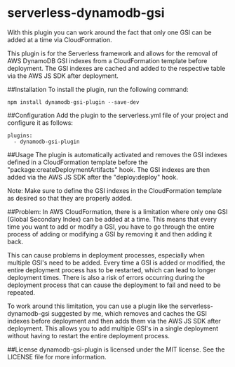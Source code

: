 # serverless-dynamodb-gsi
With this plugin you can work around the fact that only one GSI can be added at a time via CloudFormation.

This plugin is for the Serverless framework and allows for the removal of AWS DynamoDB GSI indexes from a CloudFormation template before deployment. The GSI indexes are cached and added to the respective table via the AWS JS SDK after deployment.

##Installation
To install the plugin, run the following command:
```
npm install dynamodb-gsi-plugin --save-dev
```

##Configuration
Add the plugin to the serverless.yml file of your project and configure it as follows:
```
plugins:
  - dynamodb-gsi-plugin
```

##Usage
The plugin is automatically activated and removes the GSI indexes defined in a CloudFormation template before the "package:createDeploymentArtifacts" hook. The GSI indexes are then added via the AWS JS SDK after the "deploy:deploy" hook.

Note: Make sure to define the GSI indexes in the CloudFormation template as desired so that they are properly added.

##Problem: 
In AWS CloudFormation, there is a limitation where only one GSI (Global Secondary Index) can be added at a time. This means that every time you want to add or modify a GSI, you have to go through the entire process of adding or modifying a GSI by removing it and then adding it back.

This can cause problems in deployment processes, especially when multiple GSI's need to be added. Every time a GSI is added or modified, the entire deployment process has to be restarted, which can lead to longer deployment times. There is also a risk of errors occurring during the deployment process that can cause the deployment to fail and need to be repeated.

To work around this limitation, you can use a plugin like the serverless-dynamodb-gsi suggested by me, which removes and caches the GSI indexes before deployment and then adds them via the AWS JS SDK after deployment. This allows you to add multiple GSI's in a single deployment without having to restart the entire deployment process.

##License
dynamodb-gsi-plugin is licensed under the MIT license. See the LICENSE file for more information.
